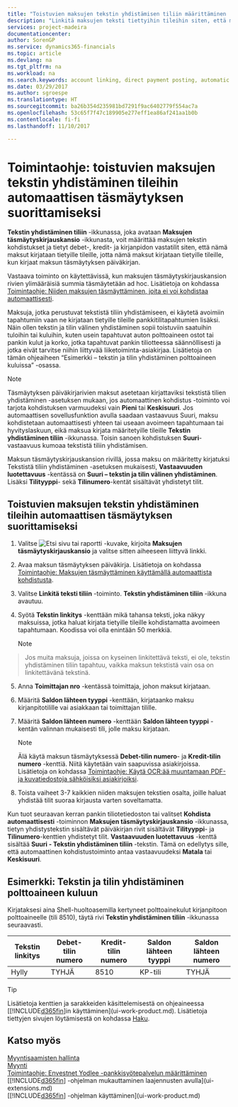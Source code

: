 ```yaml
---
title: "Toistuvien maksujen tekstin yhdistämisen tiliin määrittäminen | Microsoft Docs"
description: "Linkitä maksujen teksti tiettyihin tileihin siten, että maksut kirjataan tileille, kun kirjaat maksujen täsmäytyskirjauskansion."
services: project-madeira
documentationcenter: 
author: SorenGP
ms.service: dynamics365-financials
ms.topic: article
ms.devlang: na
ms.tgt_pltfrm: na
ms.workload: na
ms.search.keywords: account linking, direct payment posting, automatic payment processing, reconcile payment, recurring expense, recurring cash receipt
ms.date: 03/29/2017
ms.author: sgroespe
ms.translationtype: HT
ms.sourcegitcommit: ba26b354d235981bd7291f9ac6402779f554ac7a
ms.openlocfilehash: 53c65f7f47c189905e277eff1ea86af241aa1b0b
ms.contentlocale: fi-fi
ms.lasthandoff: 11/10/2017

---
```

# <a name="how-to-map-text-on-recurring-payments-to-accounts-for-automatic-reconciliation"></a>Toimintaohje: toistuvien maksujen tekstin yhdistäminen tileihin automaattisen täsmäytyksen suorittamiseksi
**Tekstin yhdistäminen tiliin** -ikkunassa, joka avataan **Maksujen täsmäytyskirjauskansio** -ikkunasta, voit määrittää maksujen tekstin kohdistukset ja tietyt debet-, kredit- ja kirjanpidon vastatilit siten, että nämä maksut kirjataan tietyille tileille, jotta nämä maksut kirjataan tietyille tileille, kun kirjaat maksun täsmäytyksen päiväkirjan.

Vastaava toiminto on käytettävissä, kun maksujen täsmäytyskirjauskansion rivien ylimääräisiä summia täsmäytetään ad hoc. Lisätietoja on kohdassa [Toimintaohje: Niiden maksujen täsmäyttäminen, joita ei voi kohdistaa automaattisesti](receivables-how-reconcile-payments-cannot-apply-auto.md).

Maksuja, jotka perustuvat tekstistä tiliin yhdistämiseen, ei käytetä avoimiin tapahtumiin vaan ne kirjataan tietyille tileille pankkitilitapahtumien lisäksi. Näin ollen tekstin ja tilin välinen yhdistäminen sopii toistuviin saatuihin tuloihin tai kuluihin, kuten usein tapahtuvat auton polttoaineen ostot tai pankin kulut ja korko, jotka tapahtuvat pankin tiliotteessa säännöllisesti ja jotka eivät tarvitse niihin liittyvää liiketoiminta-asiakirjaa. Lisätietoja on tämän ohjeaiheen “Esimerkki – tekstin ja tilin yhdistäminen polttoaineen kuluissa” -osassa.

> [!NOTE]  
>   Täsmäytyksen päiväkirjarivien maksut asetetaan kirjattaviksi tekstistä tilien yhdistäminen -asetuksen mukaan, jos automaattinen kohdistus -toiminto voi tarjota kohdistuksen varmuudeksi vain **Pieni** tai **Keskisuuri**. Jos automaattisen sovellusfunktion avulla saadaan vastaavuus Suuri, maksu kohdistetaan automaattisesti yhteen tai useaan avoimeen tapahtumaan tai hyvityslaskuun, eikä maksua kirjata määritetyille tileille **Tekstin yhdistäminen tiliin** -ikkunassa. Toisin sanoen kohdistuksen **Suuri**-vastaavuus kumoaa tekstistä tiliin yhdistämisen.

Maksun täsmäytyskirjauskansion rivillä, jossa maksu on määritetty kirjatuksi Tekstistä tiliin yhdistäminen -asetuksen mukaisesti, **Vastaavuuden luotettavuus** -kentässä on **Suuri – tekstin ja tilin välinen yhdistäminen**. Lisäksi **Tilityyppi**- sekä **Tilinumero**-kentät sisältävät yhdistetyt tilit.

## <a name="to-map-text-on-recurring-payments-to-accounts-for-automatic-reconciliation"></a>Toistuvien maksujen tekstin yhdistäminen tileihin automaattisen täsmäytyksen suorittamiseksi
1. Valitse ![Etsi sivu tai raportti](media/ui-search/search_small.png "Etsi sivu tai raportti -kuvake") -kuvake, kirjoita **Maksujen täsmäytyskirjauskansio** ja valitse sitten aiheeseen liittyvä linkki.
2. Avaa maksun täsmäytyksen päiväkirja. Lisätietoja on kohdassa [Toimintaohje: Maksujen täsmäyttäminen käyttämällä automaattista kohdistusta](receivables-how-reconcile-payments-auto-application.md).
3. Valitse **Linkitä teksti tiliin** -toiminto. **Tekstin yhdistäminen tiliin** -ikkuna avautuu.
4. Syötä **Tekstin linkitys** -kenttään mikä tahansa teksti, joka näkyy maksuissa, jotka haluat kirjata tietyille tileille kohdistamatta avoimeen tapahtumaan. Koodissa voi olla enintään 50 merkkiä.

    > [!NOTE]  
>   Jos muita maksuja, joissa on kyseinen linkitettävä teksti, ei ole, tekstin yhdistäminen tiliin tapahtuu, vaikka maksun tekstistä vain osa on linkitettävänä tekstinä.
5. Anna **Toimittajan nro** -kentässä toimittaja, johon maksut kirjataan.
6. Määritä **Saldon lähteen tyyppi** -kenttään, kirjataanko maksu kirjanpitotilille vai asiakkaan tai toimittajan tilille.
7. Määritä **Saldon lähteen numero** -kenttään **Saldon lähteen tyyppi** -kentän valinnan mukaisesti tili, jolle maksu kirjataan.

    > [!NOTE]
    > Älä käytä maksun täsmäytyksessä **Debet-tilin numero**- ja **Kredit-tilin numero** -kenttiä. Niitä käytetään vain saapuvissa asiakirjoissa. Lisätietoja on kohdassa [Toimintaohje: Käytä OCR:ää muuntamaan PDF- ja kuvatiedostoja sähköisiksi asiakirjoiksi](across-how-use-ocr-pdf-images-files.md).

8. Toista vaiheet 3-7 kaikkien niiden maksujen tekstien osalta, joille haluat yhdistää tilit suoraa kirjausta varten soveltamatta.

Kun tuot seuraavan kerran pankin tiliotetiedoston tai valitset **Kohdista automaattisesti** -toiminnon **Maksujen täsmäytyskirjauskansio** -ikkunassa, tietyn yhdistystekstin sisältävät päiväkirjan rivit sisältävät **Tilityyppi**- ja **Tilinumero**-kenttien yhdistetyt tilit. **Vastaavuuden luotettavuus** -kenttä sisältää **Suuri - Tekstin yhdistäminen tiliin** -tekstin. Tämä on edellytys sille, että automaattinen kohdistustoiminto antaa vastaavuudeksi **Matala** tai **Keskisuuri**.

## <a name="example-text-to-account-mapping-for-fuel-expense"></a>Esimerkki: Tekstin ja tilin yhdistäminen polttoaineen kuluun
Kirjataksesi aina Shell-huoltoasemilla kertyneet polttoainekulut kirjanpitoon polttoaineelle (tili 8510), täytä rivi **Tekstin yhdistäminen tiliin** -ikkunassa seuraavasti.

| Tekstin linkitys | Debet-tilin numero | Kredit-tilin numero | Saldon lähteen tyyppi | Saldon lähteen numero |
| --- | --- | --- | --- | --- |
| Hylly |TYHJÄ |8510 |KP-tili |TYHJÄ |

> [!TIP]  
>   Lisätietoja kenttien ja sarakkeiden käsittelemisestä on ohjeaineessa [[!INCLUDE[d365fin](includes/d365fin_long_md.md)]in käyttäminen](ui-work-product.md). Lisätietoja tiettyjen sivujen löytämisestä on kohdassa [Haku](ui-search.md).

## <a name="see-also"></a>Katso myös
[Myyntisaamisten hallinta](receivables-manage-receivables.md)  
[Myynti](sales-manage-sales.md)  
[Toimintaohje: Envestnet Yodlee -pankkisyötepalvelun määrittäminen](bank-how-setup-bank-statement-service.md)  
[[!INCLUDE[d365fin](includes/d365fin_md.md)] -ohjelman mukauttaminen laajennusten avulla](ui-extensions.md)  
[[!INCLUDE[d365fin](includes/d365fin_md.md)] -ohjelman käyttäminen](ui-work-product.md)

